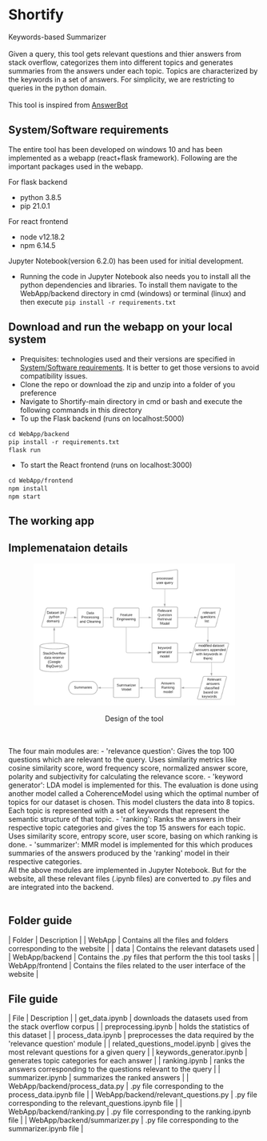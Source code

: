 # Shortify
Keywords-based Summarizer
<br>
<br>
Given a query, this tool gets relevant questions and thier answers from stack overflow, categorizes them into different topics and generates summaries from the answers under each topic. Topics are characterized by the keywords in a set of answers. For simplicity, we are restricting to queries in the python domain.
<br>
<br>
This tool is inspired from <a href="http://www.mysmu.edu/faculty/davidlo/papers/ase17-answerbot.pdf" target="_blank">AnswerBot</a>

## System/Software requirements
The entire tool has been developed on windows 10 and has been implemented as a webapp (react+flask framework). Following are the important packages used in the webapp.

For flask backend
- python 3.8.5
- pip 21.0.1

For react frontend
- node v12.18.2
- npm 6.14.5

Jupyter Notebook(version 6.2.0) has been used for initial development.

- Running the code in Jupyter Notebook also needs you to install all the python dependencies and libraries. To install them navigate to the WebApp/backend directory in cmd (windows) or terminal (linux) and then execute ```pip install -r requirements.txt```

## Download and run the webapp on your local system
- Prequisites: technologies used and their versions are specified in [System/Software requirements](#systemsoftware-requirements). It is better to get those versions to avoid compatibility issues.
- Clone the repo or download the zip and unzip into a folder of you preference
- Navigate to Shortify-main directory in cmd or bash and execute the following commands in this directory
- To up the Flask backend (runs on localhost:5000)
```
cd WebApp/backend
pip install -r requirements.txt
flask run
```
- To start the React frontend (runs on localhost:3000)
```
cd WebApp/frontend
npm install
npm start
```

## The working app

## Implemenataion details

<p align="center"><img src="images/shortify.png" height="80%" width="80%"/></p>
<p align="center">Design of the tool</p>

<br>
<br>
The four main modules are:
- 'relevance question': Gives the top 100 questions which are relevant to the query. Uses similarity metrics like cosine similarity score, word frequency score, normalized answer score, polarity and subjectivity for calculating the relevance score.
- 'keyword generator': LDA model is implemented for this. The evaluation is done using another model called a CoherenceModel using which the optimal number of topics for our dataset is chosen. This model clusters the data into 8 topics. Each topic is represented with a set of keywords that represent the semantic structure of that topic.
- 'ranking': Ranks the answers in their respective topic categories and gives the top 15 answers for each topic. Uses similarity score, entropy score, user score, basing on which ranking is done.
- 'summarizer': MMR model is implemented for this which produces summaries of the answers produced by the 'ranking' model in their respective categories.
<br>
All the above modules are implemented in Jupyter Notebook. But for the website, all these relevant files (.ipynb files) are converted to .py files and are integrated into the backend.
<br>
<br>

## Folder guide
| Folder       | Description         |
| WebApp     | Contains all the files and folders corresponding to the website |
| data       | Contains the relevant datasets used |
| WebApp/backend       | Contains the .py files that perform the this tool tasks |
| WebApp/frontend    | Contains the files related to the user interface of the website |

## File guide
| File       | Description         |
| get_data.ipynb | downloads the datasets used from the stack overflow corpus |
| preprocessing.ipynb | holds the statistics of this dataset |
| process_data.ipynb | preprocesses the data required by the 'relevance question' module |
| related_questions_model.ipynb  | gives the most relevant questions for a given query |
| keywords_generator.ipynb     | generates topic categories for each answer |
| ranking.ipynb | ranks the answers corresponding to the questions relevant to the query  |
| summarizer.ipynb | summarizes the ranked answers |
| WebApp/backend/process_data.py | .py file corresponding to the process_data.ipynb file |
| WebApp/backend/relevant_questions.py | .py file corresponding to the relevant_questions.ipynb file |
| WebApp/backend/ranking.py | .py file corresponding to the ranking.ipynb file |
| WebApp/backend/summarizer.py | .py file corresponding to the summarizer.ipynb file |


